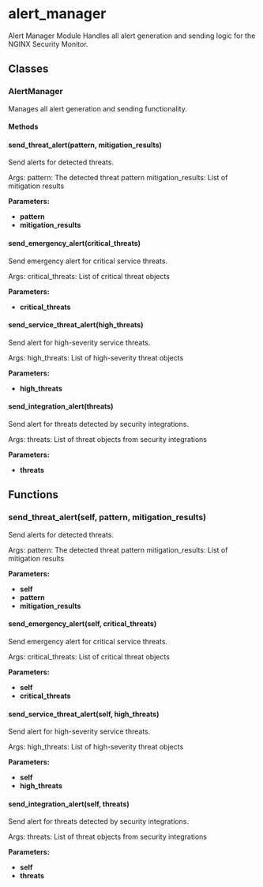 # alert_manager

Alert Manager Module
Handles all alert generation and sending logic for the NGINX Security Monitor.

## Classes

### AlertManager

Manages all alert generation and sending functionality.

#### Methods

#### send_threat_alert(pattern, mitigation_results)

Send alerts for detected threats.

Args:
pattern: The detected threat pattern
mitigation_results: List of mitigation results

**Parameters:**

- **pattern**
- **mitigation_results**

#### send_emergency_alert(critical_threats)

Send emergency alert for critical service threats.

Args:
critical_threats: List of critical threat objects

**Parameters:**

- **critical_threats**

#### send_service_threat_alert(high_threats)

Send alert for high-severity service threats.

Args:
high_threats: List of high-severity threat objects

**Parameters:**

- **high_threats**

#### send_integration_alert(threats)

Send alert for threats detected by security integrations.

Args:
threats: List of threat objects from security integrations

**Parameters:**

- **threats**

## Functions

### send_threat_alert(self, pattern, mitigation_results)

Send alerts for detected threats.

Args:
pattern: The detected threat pattern
mitigation_results: List of mitigation results

**Parameters:**

- **self**
- **pattern**
- **mitigation_results**

#### send_emergency_alert(self, critical_threats)

Send emergency alert for critical service threats.

Args:
critical_threats: List of critical threat objects

**Parameters:**

- **self**
- **critical_threats**

#### send_service_threat_alert(self, high_threats)

Send alert for high-severity service threats.

Args:
high_threats: List of high-severity threat objects

**Parameters:**

- **self**
- **high_threats**

#### send_integration_alert(self, threats)

Send alert for threats detected by security integrations.

Args:
threats: List of threat objects from security integrations

**Parameters:**

- **self**
- **threats**
